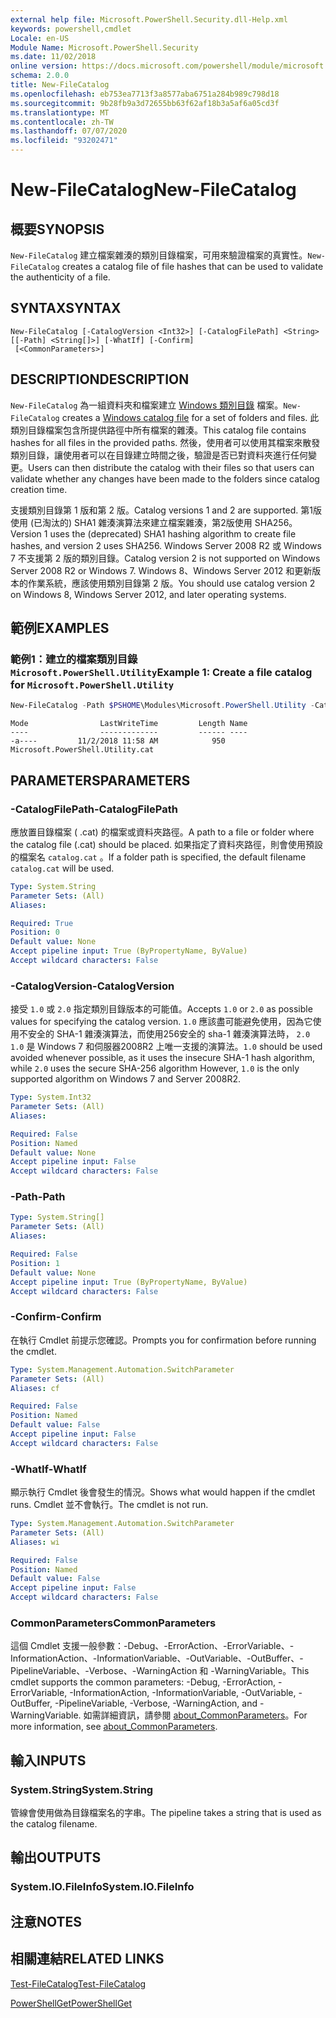```yaml
---
external help file: Microsoft.PowerShell.Security.dll-Help.xml
keywords: powershell,cmdlet
Locale: en-US
Module Name: Microsoft.PowerShell.Security
ms.date: 11/02/2018
online version: https://docs.microsoft.com/powershell/module/microsoft.powershell.security/new-filecatalog?view=powershell-7.1&WT.mc_id=ps-gethelp
schema: 2.0.0
title: New-FileCatalog
ms.openlocfilehash: eb753ea7713f3a8577aba6751a284b989c798d18
ms.sourcegitcommit: 9b28fb9a3d72655bb63f62af18b3a5af6a05cd3f
ms.translationtype: MT
ms.contentlocale: zh-TW
ms.lasthandoff: 07/07/2020
ms.locfileid: "93202471"
---
```

# <span data-ttu-id="33e21-103">New-FileCatalog</span><span class="sxs-lookup"><span data-stu-id="33e21-103">New-FileCatalog</span></span>

## <span data-ttu-id="33e21-104">概要</span><span class="sxs-lookup"><span data-stu-id="33e21-104">SYNOPSIS</span></span>
<span data-ttu-id="33e21-105">`New-FileCatalog` 建立檔案雜湊的類別目錄檔案，可用來驗證檔案的真實性。</span><span class="sxs-lookup"><span data-stu-id="33e21-105">`New-FileCatalog` creates a catalog file of file hashes that can be used to validate the authenticity of a file.</span></span>

## <span data-ttu-id="33e21-106">SYNTAX</span><span class="sxs-lookup"><span data-stu-id="33e21-106">SYNTAX</span></span>

```
New-FileCatalog [-CatalogVersion <Int32>] [-CatalogFilePath] <String> [[-Path] <String[]>] [-WhatIf] [-Confirm]
 [<CommonParameters>]
```

## <span data-ttu-id="33e21-107">DESCRIPTION</span><span class="sxs-lookup"><span data-stu-id="33e21-107">DESCRIPTION</span></span>

<span data-ttu-id="33e21-108">`New-FileCatalog` 為一組資料夾和檔案建立 [Windows 類別目錄](/windows-hardware/drivers/install/catalog-files) 檔案。</span><span class="sxs-lookup"><span data-stu-id="33e21-108">`New-FileCatalog` creates a [Windows catalog file](/windows-hardware/drivers/install/catalog-files) for a set of folders and files.</span></span>
<span data-ttu-id="33e21-109">此類別目錄檔案包含所提供路徑中所有檔案的雜湊。</span><span class="sxs-lookup"><span data-stu-id="33e21-109">This catalog file contains hashes for all files in the provided paths.</span></span>
<span data-ttu-id="33e21-110">然後，使用者可以使用其檔案來散發類別目錄，讓使用者可以在目錄建立時間之後，驗證是否已對資料夾進行任何變更。</span><span class="sxs-lookup"><span data-stu-id="33e21-110">Users can then distribute the catalog with their files so that users can validate whether any changes have been made to the folders since catalog creation time.</span></span>

<span data-ttu-id="33e21-111">支援類別目錄第 1 版和第 2 版。</span><span class="sxs-lookup"><span data-stu-id="33e21-111">Catalog versions 1 and 2 are supported.</span></span> <span data-ttu-id="33e21-112">第1版使用 (已淘汰的) SHA1 雜湊演算法來建立檔案雜湊，第2版使用 SHA256。</span><span class="sxs-lookup"><span data-stu-id="33e21-112">Version 1 uses the (deprecated) SHA1 hashing algorithm to create file hashes, and version 2 uses SHA256.</span></span>
<span data-ttu-id="33e21-113">Windows Server 2008 R2 或 Windows 7 不支援第 2 版的類別目錄。</span><span class="sxs-lookup"><span data-stu-id="33e21-113">Catalog version 2 is not supported on Windows Server 2008 R2 or Windows 7.</span></span>
<span data-ttu-id="33e21-114">Windows 8、Windows Server 2012 和更新版本的作業系統，應該使用類別目錄第 2 版。</span><span class="sxs-lookup"><span data-stu-id="33e21-114">You should use catalog version 2 on Windows 8, Windows Server 2012, and later operating systems.</span></span>

## <span data-ttu-id="33e21-115">範例</span><span class="sxs-lookup"><span data-stu-id="33e21-115">EXAMPLES</span></span>

### <span data-ttu-id="33e21-116">範例1：建立的檔案類別目錄 `Microsoft.PowerShell.Utility`</span><span class="sxs-lookup"><span data-stu-id="33e21-116">Example 1: Create a file catalog for `Microsoft.PowerShell.Utility`</span></span>

```powershell
New-FileCatalog -Path $PSHOME\Modules\Microsoft.PowerShell.Utility -CatalogFilePath \temp\Microsoft.PowerShell.Utility.cat -CatalogVersion 2.0
```

```Output
Mode                LastWriteTime         Length Name
----                -------------         ------ ----
-a----         11/2/2018 11:58 AM            950 Microsoft.PowerShell.Utility.cat
```

## <span data-ttu-id="33e21-117">PARAMETERS</span><span class="sxs-lookup"><span data-stu-id="33e21-117">PARAMETERS</span></span>

### <span data-ttu-id="33e21-118">-CatalogFilePath</span><span class="sxs-lookup"><span data-stu-id="33e21-118">-CatalogFilePath</span></span>

<span data-ttu-id="33e21-119">應放置目錄檔案 ( .cat) 的檔案或資料夾路徑。</span><span class="sxs-lookup"><span data-stu-id="33e21-119">A path to a file or folder where the catalog file (.cat) should be placed.</span></span>
<span data-ttu-id="33e21-120">如果指定了資料夾路徑，則會使用預設的檔案名 `catalog.cat` 。</span><span class="sxs-lookup"><span data-stu-id="33e21-120">If a folder path is specified, the default filename `catalog.cat` will be used.</span></span>

```yaml
Type: System.String
Parameter Sets: (All)
Aliases:

Required: True
Position: 0
Default value: None
Accept pipeline input: True (ByPropertyName, ByValue)
Accept wildcard characters: False
```

### <span data-ttu-id="33e21-121">-CatalogVersion</span><span class="sxs-lookup"><span data-stu-id="33e21-121">-CatalogVersion</span></span>

<span data-ttu-id="33e21-122">接受 `1.0` 或 `2.0` 指定類別目錄版本的可能值。</span><span class="sxs-lookup"><span data-stu-id="33e21-122">Accepts `1.0` or `2.0` as possible values for specifying the catalog version.</span></span>
<span data-ttu-id="33e21-123">`1.0` 應該盡可能避免使用，因為它使用不安全的 SHA-1 雜湊演算法，而使用256安全的 sha-1 雜湊演算法時， `2.0` `1.0` 是 Windows 7 和伺服器2008R2 上唯一支援的演算法。</span><span class="sxs-lookup"><span data-stu-id="33e21-123">`1.0` should be used avoided whenever possible, as it uses the insecure SHA-1 hash algorithm, while `2.0` uses the secure SHA-256 algorithm However, `1.0` is the only supported algorithm on Windows 7 and Server 2008R2.</span></span>

```yaml
Type: System.Int32
Parameter Sets: (All)
Aliases:

Required: False
Position: Named
Default value: None
Accept pipeline input: False
Accept wildcard characters: False
```

### <span data-ttu-id="33e21-124">-Path</span><span class="sxs-lookup"><span data-stu-id="33e21-124">-Path</span></span>

```yaml
Type: System.String[]
Parameter Sets: (All)
Aliases:

Required: False
Position: 1
Default value: None
Accept pipeline input: True (ByPropertyName, ByValue)
Accept wildcard characters: False
```

### <span data-ttu-id="33e21-125">-Confirm</span><span class="sxs-lookup"><span data-stu-id="33e21-125">-Confirm</span></span>

<span data-ttu-id="33e21-126">在執行 Cmdlet 前提示您確認。</span><span class="sxs-lookup"><span data-stu-id="33e21-126">Prompts you for confirmation before running the cmdlet.</span></span>

```yaml
Type: System.Management.Automation.SwitchParameter
Parameter Sets: (All)
Aliases: cf

Required: False
Position: Named
Default value: False
Accept pipeline input: False
Accept wildcard characters: False
```

### <span data-ttu-id="33e21-127">-WhatIf</span><span class="sxs-lookup"><span data-stu-id="33e21-127">-WhatIf</span></span>

<span data-ttu-id="33e21-128">顯示執行 Cmdlet 後會發生的情況。</span><span class="sxs-lookup"><span data-stu-id="33e21-128">Shows what would happen if the cmdlet runs.</span></span>
<span data-ttu-id="33e21-129">Cmdlet 並不會執行。</span><span class="sxs-lookup"><span data-stu-id="33e21-129">The cmdlet is not run.</span></span>

```yaml
Type: System.Management.Automation.SwitchParameter
Parameter Sets: (All)
Aliases: wi

Required: False
Position: Named
Default value: False
Accept pipeline input: False
Accept wildcard characters: False
```

### <span data-ttu-id="33e21-130">CommonParameters</span><span class="sxs-lookup"><span data-stu-id="33e21-130">CommonParameters</span></span>

<span data-ttu-id="33e21-131">這個 Cmdlet 支援一般參數：-Debug、-ErrorAction、-ErrorVariable、-InformationAction、-InformationVariable、-OutVariable、-OutBuffer、-PipelineVariable、-Verbose、-WarningAction 和 -WarningVariable。</span><span class="sxs-lookup"><span data-stu-id="33e21-131">This cmdlet supports the common parameters: -Debug, -ErrorAction, -ErrorVariable, -InformationAction, -InformationVariable, -OutVariable, -OutBuffer, -PipelineVariable, -Verbose, -WarningAction, and -WarningVariable.</span></span> <span data-ttu-id="33e21-132">如需詳細資訊，請參閱 [about_CommonParameters](https://go.microsoft.com/fwlink/?LinkID=113216)。</span><span class="sxs-lookup"><span data-stu-id="33e21-132">For more information, see [about_CommonParameters](https://go.microsoft.com/fwlink/?LinkID=113216).</span></span>

## <span data-ttu-id="33e21-133">輸入</span><span class="sxs-lookup"><span data-stu-id="33e21-133">INPUTS</span></span>

### <span data-ttu-id="33e21-134">System.String</span><span class="sxs-lookup"><span data-stu-id="33e21-134">System.String</span></span>

<span data-ttu-id="33e21-135">管線會使用做為目錄檔案名的字串。</span><span class="sxs-lookup"><span data-stu-id="33e21-135">The pipeline takes a string that is used as the catalog filename.</span></span>

## <span data-ttu-id="33e21-136">輸出</span><span class="sxs-lookup"><span data-stu-id="33e21-136">OUTPUTS</span></span>

### <span data-ttu-id="33e21-137">System.IO.FileInfo</span><span class="sxs-lookup"><span data-stu-id="33e21-137">System.IO.FileInfo</span></span>

## <span data-ttu-id="33e21-138">注意</span><span class="sxs-lookup"><span data-stu-id="33e21-138">NOTES</span></span>

## <span data-ttu-id="33e21-139">相關連結</span><span class="sxs-lookup"><span data-stu-id="33e21-139">RELATED LINKS</span></span>

[<span data-ttu-id="33e21-140">Test-FileCatalog</span><span class="sxs-lookup"><span data-stu-id="33e21-140">Test-FileCatalog</span></span>](Test-FileCatalog.md)

[<span data-ttu-id="33e21-141">PowerShellGet</span><span class="sxs-lookup"><span data-stu-id="33e21-141">PowerShellGet</span></span>](/powerShell/module/powershellget)

